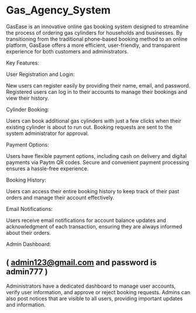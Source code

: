 # Gas_Agency_System
GasEase is an innovative online gas booking system designed to streamline the process of ordering gas cylinders for households and businesses. By transitioning from the traditional phone-based booking method to an online platform, GasEase offers a more efficient, user-friendly, and transparent experience for both customers and administrators.


Key Features:

User Registration and Login:

New users can register easily by providing their name, email, and password.
Registered users can log in to their accounts to manage their bookings and view their history.

Cylinder Booking:

Users can book additional gas cylinders with just a few clicks when their existing cylinder is about to run out.
Booking requests are sent to the system administrator for approval.

Payment Options:

Users have flexible payment options, including cash on delivery and digital payments via Paytm QR codes.
Secure and convenient payment processing ensures a hassle-free experience.

Booking History:

Users can access their entire booking history to keep track of their past orders and manage their account effectively.

Email Notifications:

Users receive email notifications for account balance updates and acknowledgment of each transaction, ensuring they are always informed about their orders.

Admin Dashboard: 

## ( admin123@gmail.com and password is admin777 )

Administrators have a dedicated dashboard to manage user accounts, verify user information, and approve or reject booking requests.
Admins can also post notices that are visible to all users, providing important updates and information.


